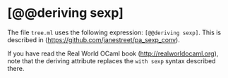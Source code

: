 # [@@deriving sexp]
The file `tree.ml` uses the following expression: `[@@deriving sexp]`. This
is described in (https://github.com/janestreet/pa_sexp_conv).

If you have read the Real World OCaml book (http://realworldocaml.org), note
that the deriving attribute replaces the `with sexp` syntax described there.
